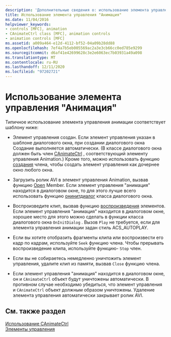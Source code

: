 ```yaml
---
description: 'Дополнительные сведения о: использование элемента управления анимации'
title: Использование элемента управления "Анимация"
ms.date: 11/04/2016
helpviewer_keywords:
- controls [MFC], animation
- CAnimateCtrl class [MFC], animation controls
- animation controls [MFC]
ms.assetid: a009a464-e12d-4112-bf52-04a09b28dd88
ms.openlocfilehash: 7ef4a7b5eb005569ac2a3e3cb66cc0ed785e9299
ms.sourcegitcommit: d6af41e42699628c3e2e6063ec7b03931a49a098
ms.translationtype: MT
ms.contentlocale: ru-RU
ms.lasthandoff: 12/11/2020
ms.locfileid: "97202721"
---
```

# <a name="using-an-animation-control"></a>Использование элемента управления "Анимация"

Типичное использование элемента управления анимации соответствует шаблону ниже:

- Элемент управления создан. Если элемент управления указан в шаблоне диалогового окна, при создании диалогового окна Создание выполняется автоматически. (В классе диалогового окна должен быть член [CAnimateCtrl](../mfc/reference/canimatectrl-class.md) , соответствующий элементу управления Animation.) Кроме того, можно использовать функцию [создания](../mfc/reference/canimatectrl-class.md#create) члена, чтобы создать элемент управления как дочернее окно любого окна.

- Загрузить ролик AVI в элемент управления Animation, вызвав функцию [Open](../mfc/reference/canimatectrl-class.md#open) Member. Если элемент управления "анимация" находится в диалоговом окне, то для этого лучше всего использовать функцию [онинитдиалог](../mfc/reference/cdialog-class.md#oninitdialog) класса диалогового окна.

- Воспроизведите клип, вызвав функцию [воспроизведения](../mfc/reference/canimatectrl-class.md#play) элементов. Если элемент управления "анимация" находится в диалоговом окне, хорошее место для этого можно сделать в функции класса диалогового окна `OnInitDialog` . Вызов `Play` не требуется, если для элемента управления анимации задан стиль ACS_AUTOPLAY.

- Если вы хотите отобразить фрагменты клипа или воспроизвести его кадр по кадрам, используйте `Seek` функцию члена. Чтобы прерывать воспроизведение клипа, используйте функцию- `Stop` член.

- Если вы не собираетесь немедленно уничтожить элемент управления, удалите клип из памяти, вызвав `Close` функцию члена.

- Если элемент управления "анимация" находится в диалоговом окне, он и `CAnimateCtrl` объект будут уничтожены автоматически. В противном случае необходимо убедиться, что элемент управления и `CAnimateCtrl` объект должным образом уничтожены. Удаление элемента управления автоматически закрывает ролик AVI.

## <a name="see-also"></a>См. также раздел

[Использование CAnimateCtrl](../mfc/using-canimatectrl.md)<br/>
[Элементы управления](../mfc/controls-mfc.md)
